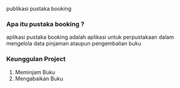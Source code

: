 publikasi pustaka booking

### Apa itu pustaka booking ?

aplikasi pustaka booking adalah aplikasi
untuk perpustakaan dalam mengelola data
pinjaman ataupun pengembalian buku

### Keunggulan Project

1. Meminjam Buku
2. Mengabaikan Buku